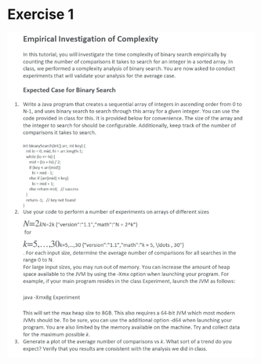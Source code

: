 
# Exercise 1

![Cap 1](https://github.com/jasminecronin/data-structures-algorithms/blob/master/Exercises/Exercise%201/exercise1.png)

